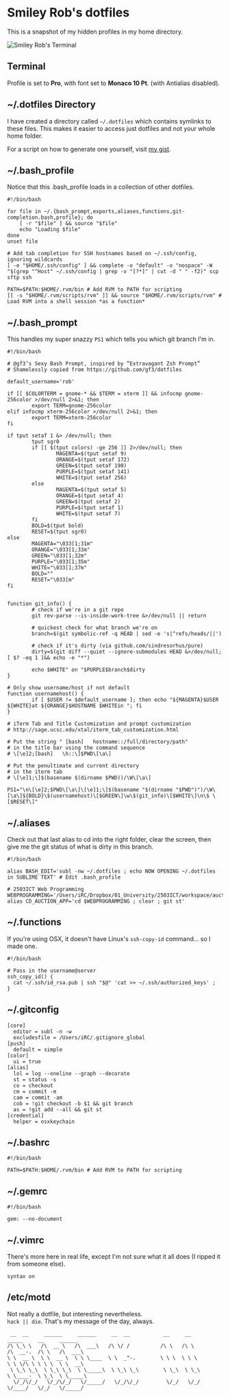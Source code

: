 # Smiley Rob's dotfiles

This is a snapshot of my hidden profiles in my home directory.

![Smiley Rob's Terminal](http://i.imgur.com/mdnN8tn.png)

## Terminal

Profile is set to **Pro**, with font set to **Monaco 10 Pt**. (with Antialias disabled).

## ~/.dotfiles Directory

I have created a directory called `~/.dotfiles` which contains symlinks to these files. This makes it easier to access just dotfiles and not your whole home folder.

For a script on how to generate one yourself, visit [my gist](https://gist.github.com/rjchatfield/9133503).

## ~/.bash_profile

Notice that this .bash_profile loads in a collection of other dotfiles.

    #!/bin/bash

	for file in ~/.{bash_prompt,exports,aliases,functions,git-completion.bash,profile}; do
  		[ -r "$file" ] && source "$file"
  		echo "Loading $file"
	done
	unset file

	# Add tab completion for SSH hostnames based on ~/.ssh/config, ignoring wildcards
	[ -e "$HOME/.ssh/config" ] && complete -o "default" -o "nospace" -W "$(grep "^Host" ~/.ssh/config | grep -v "[?*]" | cut -d " " -f2)" scp sftp ssh

	PATH=$PATH:$HOME/.rvm/bin # Add RVM to PATH for scripting
	[[ -s "$HOME/.rvm/scripts/rvm" ]] && source "$HOME/.rvm/scripts/rvm" # Load RVM into a shell session *as a function*	


## ~/.bash_prompt

This handles my super snazzy `PS1` which tells you which git branch I'm in.

	#!/bin/bash

	# @gf3’s Sexy Bash Prompt, inspired by “Extravagant Zsh Prompt”
	# Shamelessly copied from https://github.com/gf3/dotfiles

	default_username='rob'

	if [[ $COLORTERM = gnome-* && $TERM = xterm ]] && infocmp gnome-256color >/dev/null 2>&1; then
	        export TERM=gnome-256color
	elif infocmp xterm-256color >/dev/null 2>&1; then
	        export TERM=xterm-256color
	fi

	if tput setaf 1 &> /dev/null; then
	        tput sgr0
	        if [[ $(tput colors) -ge 256 ]] 2>/dev/null; then
	                MAGENTA=$(tput setaf 9)
	                ORANGE=$(tput setaf 172)
	                GREEN=$(tput setaf 190)
	                PURPLE=$(tput setaf 141)
	                WHITE=$(tput setaf 256)
	        else
	                MAGENTA=$(tput setaf 5)
	                ORANGE=$(tput setaf 4)
	                GREEN=$(tput setaf 2)
	                PURPLE=$(tput setaf 1)
	                WHITE=$(tput setaf 7)
	        fi
	        BOLD=$(tput bold)
	        RESET=$(tput sgr0)
	else
	        MAGENTA="\033[1;31m"
	        ORANGE="\033[1;33m"
	        GREEN="\033[1;32m"
	        PURPLE="\033[1;35m"
	        WHITE="\033[1;37m"
	        BOLD=""
	        RESET="\033[m"
	fi


	function git_info() {
	        # check if we're in a git repo
	        git rev-parse --is-inside-work-tree &>/dev/null || return

	        # quickest check for what branch we're on
	        branch=$(git symbolic-ref -q HEAD | sed -e 's|^refs/heads/||')

	        # check if it's dirty (via github.com/sindresorhus/pure)
	        dirty=$(git diff --quiet --ignore-submodules HEAD &>/dev/null; [ $? -eq 1 ]&& echo -e "*")

	        echo $WHITE" on "$PURPLE$branch$dirty
	}

	# Only show username/host if not default
	function usernamehost() {
	        if [ $USER != $default_username ]; then echo "${MAGENTA}$USER ${WHITE}at ${ORANGE}$HOSTNAME $WHITEin "; fi
	}

	# iTerm Tab and Title Customization and prompt customization
	# http://sage.ucsc.edu/xtal/iterm_tab_customization.html

	# Put the string " [bash]   hostname::/full/directory/path"
	# in the title bar using the command sequence
	# \[\e]2;[bash]   \h::\]$PWD\[\a\]

	# Put the penultimate and current directory
	# in the iterm tab
	# \[\e]1;\]$(basename $(dirname $PWD))/\W\[\a\]

	PS1="\n\[\e]2;$PWD\[\a\]\[\e]1;\]$(basename "$(dirname "$PWD")")/\W\[\a\]${BOLD}\$(usernamehost)\[$GREEN\]\w\$(git_info)\[$WHITE\]\n\$ \[$RESET\]"

## ~/.aliases

Check out that last alias to cd into the right folder, clear the screen, then give me the git status of what is dirty in this branch.

	#!/bin/bash

	alias BASH_EDIT='subl -nw ~/.dotfiles ; echo NOW OPENING ~/.dotfiles in SUBLIME TEXT' # Edit .bash_profile

	# 2503ICT Web Programming
	WEBPROGRAMMING='/Users/iRC/Dropbox/01_University/2503ICT/workspace/auction_app'
	alias CD_AUCTION_APP='cd $WEBPROGRAMMING ; clear ; git st'

## ~/.functions

If you're using OSX, it doesn't have Linux's `ssh-copy-id` command... so I made one.

	#!/bin/bash

	# Pass in the username@server
	ssh_copy_id() {
	  cat ~/.ssh/id_rsa.pub | ssh "$@" 'cat >> ~/.ssh/authorized_keys' ;
	}

## ~/.gitconfig

    [core]
      editor = subl -n -w
      excludesfile = /Users/iRC/.gitignore_global
    [push]
      default = simple
    [color]
      ui = true
    [alias]
      lol = log --oneline --graph --decorate
	  st = status -s
	  co = checkout
	  cm = commit -m
	  cam = commit -am
	  cob = !git checkout -b $1 && git branch
	  as = !git add --all && git st
    [credential]
      helper = osxkeychain

## ~/.bashrc

    #!/bin/bash

	PATH=$PATH:$HOME/.rvm/bin # Add RVM to PATH for scripting

## ~/.gemrc

    #!/bin/bash

	gem: --no-document

## ~/.vimrc

There's more here in real life, except I'm not sure what it all does (I ripped it from someone else).

    syntax on

## /etc/motd

Not really a dotfile, but interesting nevertheless. <br>
`hack || die`. That's my message of the day, always.


	 __  __     ______     ______     __  __           __     __           _____     __     ______
	/\ \_\ \   /\  __ \   /\  ___\   /\ \/ /          /\ \   /\ \         /\  __-.  /\ \   /\  ___\
	\ \  __ \  \ \  __ \  \ \ \____  \ \  _"-.        \ \ \  \ \ \        \ \ \/\ \ \ \ \  \ \  __\
	 \ \_\ \_\  \ \_\ \_\  \ \_____\  \ \_\ \_\        \ \_\  \ \_\        \ \____-  \ \_\  \ \_____\
	  \/_/\/_/   \/_/\/_/   \/_____/   \/_/\/_/         \/_/   \/_/         \/____/   \/_/   \/_____/



